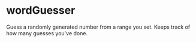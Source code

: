 # wordGuesser
Guess a randomly generated number from a range you set. Keeps track of how many guesses you've done. 
